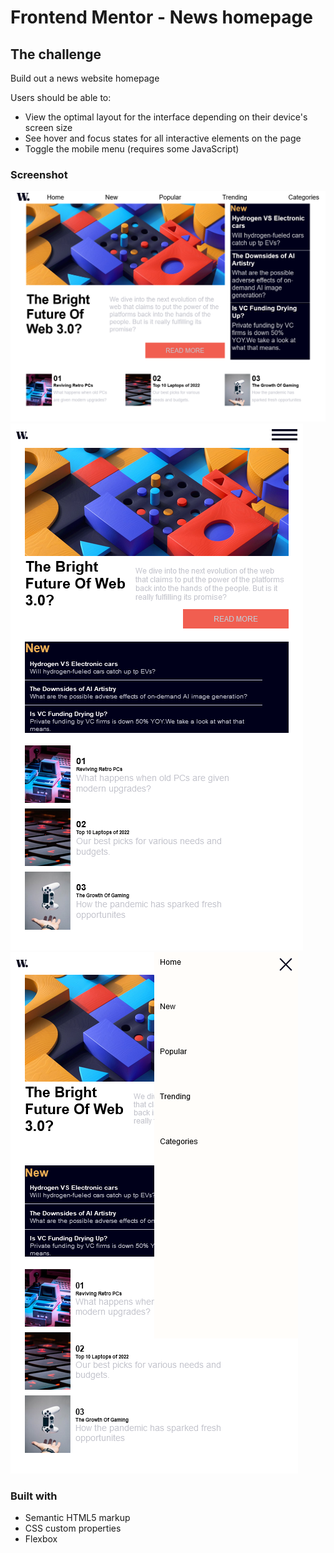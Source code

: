 # Frontend Mentor - News homepage

## The challenge

Build out a news website homepage

Users should be able to:
- View the optimal layout for the interface depending on their device's screen size
- See hover and focus states for all interactive elements on the page
- Toggle the mobile menu (requires some JavaScript)

### Screenshot

![](./screenshots/Desktop_view.png)
![](./screenshots/Mobile_view.png)
![](./screenshots/Mobile_view_menu.png)

### Built with
- Semantic HTML5 markup
- CSS custom properties
- Flexbox